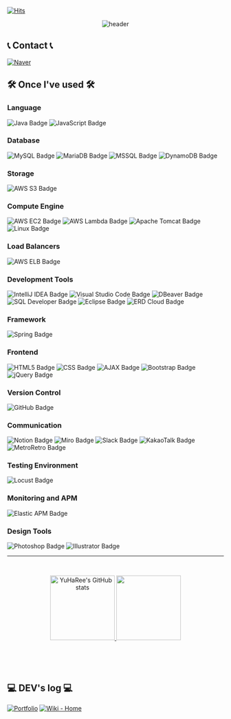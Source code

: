 
[![Hits](https://hits.seeyoufarm.com/api/count/incr/badge.svg?url=https%3A%2F%2Fgithub.com%2FYuHaRee%2Fhit-counter)](https://hits.seeyoufarm.com)


<div align="center">
  <img src="https://capsule-render.vercel.app/api?type=waving&color=gradient&height=200&section=header&text=YuHu's%20GitHub&fontSize=90" alt="header">
</div>

## 📞 Contact 📞
[![Naver](https://img.shields.io/badge/Naver-03C75A?style=for-the-badge&logo=naver&logoColor=white)](mailto:paekrng7@naver.com)

## 🛠️ Once I've used 🛠️

### Language
![Java Badge](https://img.shields.io/badge/-Java-007396?style=flat&logo=java&logoColor=white)
![JavaScript Badge](https://img.shields.io/badge/-JavaScript-F7DF1E?style=flat&logo=javascript&logoColor=black)


### Database
![MySQL Badge](https://img.shields.io/badge/-MySQL-4479A1?style=flat&logo=mysql&logoColor=white)
![MariaDB Badge](https://img.shields.io/badge/-MariaDB-003545?style=flat&logo=mariadb&logoColor=white)
![MSSQL Badge](https://img.shields.io/badge/-Microsoft%20SQL%20Server-CC2927?style=flat&logo=microsoft-sql-server&logoColor=white)
![DynamoDB Badge](https://img.shields.io/badge/-DynamoDB-4053D6?style=flat&logo=amazon-dynamodb&logoColor=white)

### Storage
![AWS S3 Badge](https://img.shields.io/badge/-AWS%20S3-569A31?style=flat&logo=amazon-s3&logoColor=white)

### Compute Engine
![AWS EC2 Badge](https://img.shields.io/badge/-AWS%20EC2-FF9900?style=flat&logo=amazon-ec2&logoColor=white)
![AWS Lambda Badge](https://img.shields.io/badge/-AWS%20Lambda-FF9900?style=flat&logo=aws-lambda&logoColor=white)
![Apache Tomcat Badge](https://img.shields.io/badge/-Apache%20Tomcat-F8DC75?style=flat&logo=apache-tomcat&logoColor=black)
![Linux Badge](https://img.shields.io/badge/-Linux-FCC624?style=flat&logo=linux&logoColor=black)

### Load Balancers
![AWS ELB Badge](https://img.shields.io/badge/-AWS%20ELB-FF9900?style=flat&logo=amazon-aws&logoColor=white)

### Development Tools
![IntelliJ IDEA Badge](https://img.shields.io/badge/-IntelliJ%20IDEA-000000?style=flat&logo=intellij-idea&logoColor=white)
![Visual Studio Code Badge](https://img.shields.io/badge/-Visual%20Studio%20Code-007ACC?style=flat&logo=visual-studio-code&logoColor=white)
![DBeaver Badge](https://img.shields.io/badge/-DBeaver-1D2C4C?style=flat&logo=dbeaver&logoColor=white)
![SQL Developer Badge](https://img.shields.io/badge/-SQL%20Developer-F80000?style=flat&logo=oracle&logoColor=white)
![Eclipse Badge](https://img.shields.io/badge/-Eclipse%20IDE-2C2255?style=flat&logo=eclipse-ide&logoColor=white)
![ERD Cloud Badge](https://img.shields.io/badge/-ERD%20Cloud-FF4500?style=flat&logo=cloud&logoColor=white)

### Framework
![Spring Badge](https://img.shields.io/badge/-Spring-6DB33F?style=flat&logo=spring&logoColor=white)

### Frontend
![HTML5 Badge](https://img.shields.io/badge/-HTML5-E34F26?style=flat&logo=html5&logoColor=white)
![CSS Badge](https://img.shields.io/badge/-CSS3-1572B6?style=flat&logo=css3)
![AJAX Badge](https://img.shields.io/badge/-AJAX-0055FF?style=flat&logo=javascript&logoColor=white)
![Bootstrap Badge](https://img.shields.io/badge/-Bootstrap-563D7C?style=flat&logo=bootstrap&logoColor=white)
![jQuery Badge](https://img.shields.io/badge/-jQuery-0769AD?style=flat&logo=jquery&logoColor=white)

### Version Control
![GitHub Badge](https://img.shields.io/badge/-GitHub-181717?style=flat&logo=github&logoColor=white)

### Communication
![Notion Badge](https://img.shields.io/badge/-Notion-000000?style=flat&logo=notion&logoColor=white)
![Miro Badge](https://img.shields.io/badge/-Miro-050038?style=flat&logo=miro&logoColor=yellow)
![Slack Badge](https://img.shields.io/badge/-Slack-4A154B?style=flat&logo=slack&logoColor=white)
![KakaoTalk Badge](https://img.shields.io/badge/-KakaoTalk-FFEB00?style=flat&logo=kakaotalk&logoColor=black)
![MetroRetro Badge](https://img.shields.io/badge/MetroRetro-2E2E2E?style=flat&logo=retroarch&logoColor=white)

### Testing Environment
![Locust Badge](https://img.shields.io/badge/-Locust-57A143?style=flat&logo=locust&logoColor=white)

### Monitoring and APM
![Elastic APM Badge](https://img.shields.io/badge/-Elastic%20APM-005571?style=flat&logo=elastic&logoColor=white)

### Design Tools
![Photoshop Badge](https://img.shields.io/badge/-Photoshop-31A8FF?style=flat&logo=adobe-photoshop&logoColor=white)
![Illustrator Badge](https://img.shields.io/badge/-Illustrator-FF9A00?style=flat&logo=adobe-illustrator&logoColor=white)

---

<br>
<p align="center">
  <a href="https://github.com/YuHaRee">
    <img src="https://github-readme-stats.vercel.app/api?username=YuHaRee&show_icons=true&theme=tokyonight" alt="YuHaRee's GitHub stats" style="height:150px"/>
  </a>
  <a href="https://github.com/YuHaRee">
    <img src="https://github-readme-stats.vercel.app/api/top-langs/?username=YuHaRee&layout=compact&theme=tokyonight" style="height:150px"/>
  </a>
</p>


<!-- ![YuHu's GitHub stats](https://github-readme-stats.vercel.app/api?username=YuHaRee&show_icons=true&theme=tokyonight) -->
<!-- ![Top Langs](https://github-readme-stats.vercel.app/api/top-langs/?username=YuHaRee&layout=compact&theme=tokyonight) -->


<br><br><br>

## 💻 DEV's log 💻
[![Portfolio](https://img.shields.io/badge/Portfolio-007BFF?style=flat&logo=portfolio&logoColor=white)](http://paekrng3.co.kr)
[![Wiki - Home](https://img.shields.io/badge/Wiki-Home-blue)](https://github.com/YuHaRee/Camp_us/wiki)
